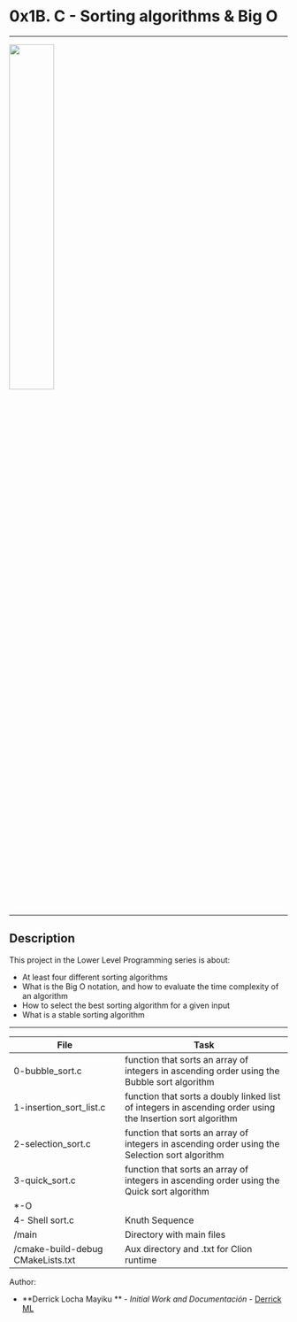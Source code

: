 # 0x1B. C - Sorting algorithms & Big O
---

<img align="center" src="https://www.growingwiththeweb.com/images/2014/06/22/preview.png" width="40%"/>

---
## Description

This project in the Lower Level Programming series is about:

* At least four different sorting algorithms
* What is the Big O notation, and how to evaluate the time complexity of an algorithm
* How to select the best sorting algorithm for a given input
* What is a stable sorting algorithm

---
File|Task
---|---
0-bubble_sort.c | function that sorts an array of integers in ascending order using the Bubble sort algorithm
1-insertion_sort_list.c | function that sorts a doubly linked list of integers in ascending order using the Insertion sort algorithm
2-selection_sort.c |  function that sorts an array of integers in ascending order using the Selection sort algorithm
3-quick_sort.c | function that sorts an array of integers in ascending order using the Quick sort algorithm
*-O |
4- Shell sort.c | Knuth Sequence| (Adv)Answer to questions about Big O (best, average and worst case )
/main | Directory with main files
/cmake-build-debug CMakeLists.txt | Aux directory and .txt for Clion runtime

Author:
* **Derrick Locha Mayiku ** - *Initial Work and Documentación* - [Derrick ML](https://github.com/DeroMal)
